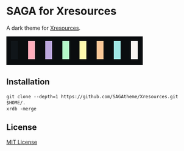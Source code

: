 # SAGA for Xresources

A dark theme for [Xresources](https://wiki.archlinux.org/title/x_resources).

![Screenshot](./screenshot.png)

## Installation
```
git clone --depth=1 https://github.com/SAGAtheme/Xresources.git $HOME/.
xrdb -merge 
```

## License

[MIT License](./LICENSE)
